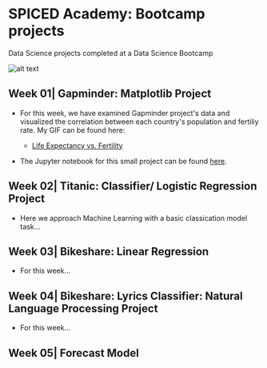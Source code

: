 # SPICED Academy: Bootcamp projects
Data Science projects completed at a Data Science Bootcamp

![alt text](https://coden-lernen.de/wp-content/uploads/2018/03/spiced-logo.png)

## Week 01| Gapminder: Matplotlib Project

* For this week, we have examined Gapminder project's data and visualized the
correlation between each country's population and fertiliy rate. My GIF can be
found here:
  * [Life Expectancy vs. Fertility](https://github.com/brauliotegui/SPICED/blob/master/Week_01/animatedplotchart.gif)

* The Jupyter notebook for this small project can be found [here](https://github.com/brauliotegui/SPICED/blob/master/Week_01/2.7_animate.ipynb).

## Week 02| Titanic: Classifier/ Logistic Regression Project

* Here we approach Machine Learning with a basic classication model task...

## Week 03| Bikeshare: Linear Regression 

* For this week...

## Week 04| Bikeshare: Lyrics Classifier: Natural Language Processing Project

* For this week...

## Week 05| Forecast Model

